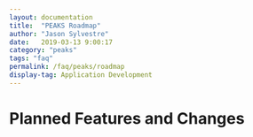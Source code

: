 ```yaml
---
layout: documentation
title:  "PEAKS Roadmap"
author: "Jason Sylvestre"
date:   2019-03-13 9:00:17
category: "peaks"
tags: "faq"
permalink: /faq/peaks/roadmap
display-tag: Application Development
---
```


# Planned Features and Changes


